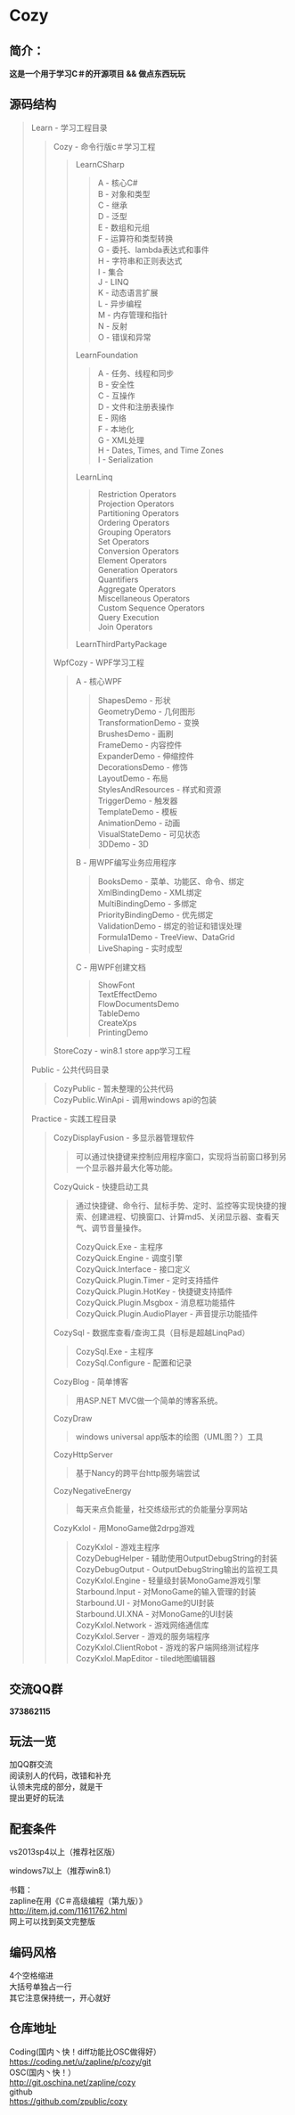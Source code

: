 Cozy
========

简介：
--------------------------------
<b>这是一个用于学习C＃的开源项目 && 做点东西玩玩</b>

源码结构
--------------------------------
> Learn - 学习工程目录  
>> Cozy - 命令行版c＃学习工程  
>>> LearnCSharp  
>>>> A  - 核心C#  
>>>> B  - 对象和类型  
>>>> C  - 继承  
>>>> D  - 泛型  
>>>> E  - 数组和元组  
>>>> F  - 运算符和类型转换  
>>>> G  - 委托、lambda表达式和事件  
>>>> H  - 字符串和正则表达式  
>>>> I  - 集合  
>>>> J  - LINQ  
>>>> K  - 动态语言扩展  
>>>> L  - 异步编程  
>>>> M  - 内存管理和指针  
>>>> N  - 反射  
>>>> O  - 错误和异常  
>>>
>>> LearnFoundation  
>>>> A  - 任务、线程和同步  
>>>> B  - 安全性  
>>>> C  - 互操作  
>>>> D  - 文件和注册表操作  
>>>> E  - 网络  
>>>> F  - 本地化  
>>>> G  - XML处理  
>>>> H  - Dates, Times, and Time Zones  
>>>> I  - Serialization  
>>>
>>> LearnLinq  
>>>> Restriction Operators  
>>>> Projection Operators  
>>>> Partitioning Operators  
>>>> Ordering Operators  
>>>> Grouping Operators  
>>>> Set Operators  
>>>> Conversion Operators  
>>>> Element Operators  
>>>> Generation Operators  
>>>> Quantifiers  
>>>> Aggregate Operators  
>>>> Miscellaneous Operators  
>>>> Custom Sequence Operators   
>>>> Query Execution  
>>>> Join Operators  
>>>
>>> LearnThirdPartyPackage
>>
>> WpfCozy - WPF学习工程
>>> A - 核心WPF  
>>>> ShapesDemo - 形状  
>>>> GeometryDemo - 几何图形  
>>>> TransformationDemo - 变换  
>>>> BrushesDemo - 画刷  
>>>> FrameDemo - 内容控件  
>>>> ExpanderDemo - 伸缩控件  
>>>> DecorationsDemo - 修饰  
>>>> LayoutDemo - 布局  
>>>> StylesAndResources - 样式和资源  
>>>> TriggerDemo - 触发器  
>>>> TemplateDemo - 模板  
>>>> AnimationDemo - 动画  
>>>> VisualStateDemo - 可见状态  
>>>> 3DDemo - 3D  
>>>
>>> B - 用WPF编写业务应用程序  
>>>> BooksDemo - 菜单、功能区、命令、绑定  
>>>> XmlBindingDemo - XML绑定  
>>>> MultiBindingDemo - 多绑定  
>>>> PriorityBindingDemo - 优先绑定  
>>>> ValidationDemo - 绑定的验证和错误处理  
>>>> Formula1Demo - TreeView、DataGrid  
>>>> LiveShaping - 实时成型  
>>>
>>> C - 用WPF创建文档  
>>>> ShowFont  
>>>> TextEffectDemo  
>>>> FlowDocumentsDemo  
>>>> TableDemo  
>>>> CreateXps  
>>>> PrintingDemo  
>>
>> StoreCozy - win8.1 store app学习工程  
>
>
> Public - 公共代码目录  
>> CozyPublic - 暂未整理的公共代码  
>> CozyPublic.WinApi - 调用windows api的包装  
>
>
> Practice - 实践工程目录  
> 
>> CozyDisplayFusion - 多显示器管理软件  
>>> 可以通过快捷键来控制应用程序窗口，实现将当前窗口移到另一个显示器并最大化等功能。  
>>
>> CozyQuick - 快捷启动工具
>>> 通过快捷键、命令行、鼠标手势、定时、监控等实现快捷的搜索、创建进程、切换窗口、计算md5、关闭显示器、查看天气、调节音量操作。  
>>> 
>>> CozyQuick.Exe - 主程序  
>>> CozyQuick.Engine - 调度引擎  
>>> CozyQuick.Interface - 接口定义  
>>> CozyQuick.Plugin.Timer - 定时支持插件  
>>> CozyQuick.Plugin.HotKey - 快捷键支持插件  
>>> CozyQuick.Plugin.Msgbox - 消息框功能插件  
>>> CozyQuick.Plugin.AudioPlayer - 声音提示功能插件  
>>
>> CozySql - 数据库查看/查询工具（目标是超越LinqPad）  
>>> CozySql.Exe - 主程序  
>>> CozySql.Configure - 配置和记录  
>>
>> CozyBlog - 简单博客  
>>> 用ASP.NET MVC做一个简单的博客系统。  
>>
>> CozyDraw  
>>> windows universal app版本的绘图（UML图？）工具  
>>
>> CozyHttpServer  
>>> 基于Nancy的跨平台http服务端尝试  
>>
>> CozyNegativeEnergy  
>>> 每天来点负能量，社交练级形式的负能量分享网站  
>>
>> CozyKxlol - 用MonoGame做2drpg游戏  
>>> CozyKxlol - 游戏主程序  
>>> CozyDebugHelper - 辅助使用OutputDebugString的封装  
>>> CozyDebugOutput - OutputDebugString输出的监视工具  
>>> CozyKxlol.Engine - 轻量级封装MonoGame游戏引擎  
>>> Starbound.Input - 对MonoGame的输入管理的封装  
>>> Starbound.UI - 对MonoGame的UI封装  
>>> Starbound.UI.XNA - 对MonoGame的UI封装  
>>> CozyKxlol.Network - 游戏网络通信库  
>>> CozyKxlol.Server - 游戏的服务端程序  
>>> CozyKxlol.ClientRobot - 游戏的客户端网络测试程序  
>>> CozyKxlol.MapEditor - tiled地图编辑器  
>>
  
交流QQ群
--------------------------------
<b>373862115</b>

玩法一览
--------------------------------
加QQ群交流  
阅读别人的代码，改错和补充  
认领未完成的部分，就是干  
提出更好的玩法  

配套条件
--------------------------------
vs2013sp4以上（推荐社区版）  
  
windows7以上（推荐win8.1）  

书籍：  
zapline在用《C＃高级编程（第九版）》  
<http://item.jd.com/11611762.html>  
网上可以找到英文完整版  


编码风格
--------------------------------
4个空格缩进  
大括号单独占一行  
其它注意保持统一，开心就好  

仓库地址
--------------------------------
Coding(国内丶快！diff功能比OSC做得好）  
<https://coding.net/u/zapline/p/cozy/git>  
OSC(国内丶快！）  
<http://git.oschina.net/zapline/cozy>  
github  
<https://github.com/zpublic/cozy>  
